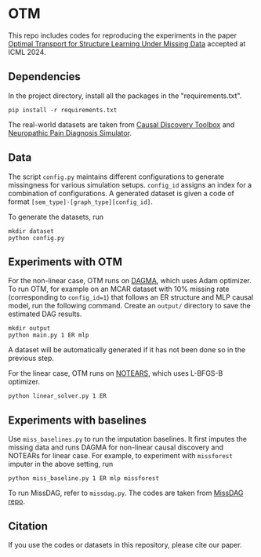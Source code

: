 # OTM
This repo includes codes for reproducing the experiments in the paper [Optimal Transport for Structure Learning Under Missing Data](https://arxiv.org/abs/2402.15255)
 accepted at ICML 2024.

## Dependencies
In the project directory, install all the packages in the "requirements.txt".
```
pip install -r requirements.txt
```
The real-world datasets are taken from [Causal Discovery Toolbox](https://fentechsolutions.github.io/CausalDiscoveryToolbox/html/index.html) and [Neuropathic Pain Diagnosis Simulator](https://github.com/TURuibo/Neuropathic-Pain-Diagnosis-Simulator). 

## Data
The script `config.py` maintains different configurations to generate missingness for various simulation setups. 
`config_id` assigns an index for a combination of configurations. A generated dataset is given a code of format `[sem_type]-[graph_type][config_id]`. 

To generate the datasets, run
```
mkdir dataset
python config.py
```

## Experiments with OTM
For the non-linear case, OTM runs on [DAGMA](https://arxiv.org/abs/2209.08037), which uses Adam optimizer. To run OTM, for example on an MCAR dataset with 10% missing rate (corresponding to `config_id=1`) that follows an ER structure and MLP causal model, run the following command. Create an `output/` directory to save the estimated DAG results. 
```
mkdir output
python main.py 1 ER mlp
```
A dataset will be automatically generated if it has not been done so in the previous step. 

For the linear case, OTM runs on [NOTEARS](https://arxiv.org/abs/1803.01422), which uses L-BFGS-B optimizer. 
```
python linear_solver.py 1 ER
```
## Experiments with baselines
Use `miss_baselines.py` to run the imputation baselines. It first imputes the missing data and runs DAGMA for non-linear causal discovery and NOTEARs for linear case. 
For example, to experiment with `missforest` imputer in the above setting, run 
```
python miss_baseline.py 1 ER mlp missforest
```
To run MissDAG, refer to `missdag.py`. The codes are taken from [MissDAG repo](https://github.com/ErdunGAO/MissDAG). 

## Citation
If you use the codes or datasets in this repository, please cite our paper.


